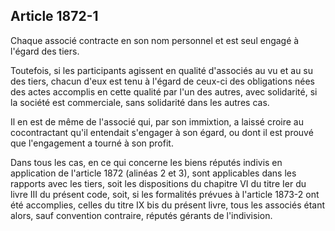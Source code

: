 Article 1872-1
----
Chaque associé contracte en son nom personnel et est seul engagé à l'égard des
tiers.

Toutefois, si les participants agissent en qualité d'associés au vu et au su des
tiers, chacun d'eux est tenu à l'égard de ceux-ci des obligations nées des actes
accomplis en cette qualité par l'un des autres, avec solidarité, si la société
est commerciale, sans solidarité dans les autres cas.

Il en est de même de l'associé qui, par son immixtion, a laissé croire au
cocontractant qu'il entendait s'engager à son égard, ou dont il est prouvé que
l'engagement a tourné à son profit.

Dans tous les cas, en ce qui concerne les biens réputés indivis en application
de l'article 1872 (alinéas 2 et 3), sont applicables dans les rapports avec les
tiers, soit les dispositions du chapitre VI du titre Ier du livre III du présent
code, soit, si les formalités prévues à l'article 1873-2 ont été accomplies,
celles du titre IX bis du présent livre, tous les associés étant alors, sauf
convention contraire, réputés gérants de l'indivision.
